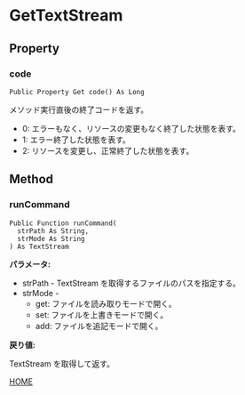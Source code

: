 # GetTextStream
## Property
### code

```
Public Property Get code() As Long
```

メソッド実行直後の終了コードを返す。

* 0: エラーもなく、リソースの変更もなく終了した状態を表す。
* 1: エラー終了した状態を表す。
* 2: リソースを変更し、正常終了した状態を表す。

## Method
### runCommand

```
Public Function runCommand(
  strPath As String,
  strMode As String
) As TextStream
```

**パラメータ:**
* strPath - TextStream を取得するファイルのパスを指定する。
* strMode -
  * get: ファイルを読み取りモードで開く。
  * set: ファイルを上書きモードで開く。
  * add: ファイルを追記モードで開く。

**戻り値:**

TextStream を取得して返す。

[HOME](index)
